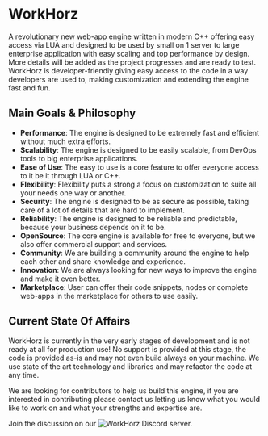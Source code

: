 # WorkHorz
A revolutionary new web-app engine written in modern C++ offering easy access via LUA and designed to be used by
small on 1 server to large enterprise application with easy scaling and top performance by design. More details will
be added as the project progresses and are ready to test. WorkHorz is developer-friendly giving easy access to the
code in a way developers are used to, making customization and extending the engine fast and fun.

## Main Goals & Philosophy
- **Performance**: The engine is designed to be extremely fast and efficient without much extra efforts.
- **Scalability**: The engine is designed to be easily scalable, from DevOps tools to big enterprise applications.
- **Ease of Use**: The easy to use is a core feature to offer everyone access to it be it through LUA or C++.
- **Flexibility**: Flexibility puts a strong a focus on customization to suite all your needs one way or another.
- **Security**: The engine is designed to be as secure as possible, taking care of a lot of details that are hard to
implement.
- **Reliability**: The engine is designed to be reliable and predictable, because your business depends on it to be.
- **OpenSource**: The core engine is available for free to everyone, but we also offer commercial support and
services.
- **Community**: We are building a community around the engine to help each other and share knowledge and experience.
- **Innovation**: We are always looking for new ways to improve the engine and make it even better.
- **Marketplace**: User can offer their code snippets, nodes or complete web-apps in the marketplace for others to
use easily.

## Current State Of Affairs
WorkHorz is currently in the very early stages of development and is not ready at all for production use! No support
is provided at this stage, the code is provided as-is and may not even build always on your machine. We use state of
the art technology and libraries and may refactor the code at any time.

We are looking for contributors to help us build this engine, if you are interested in contributing please contact
us letting us know what you would like to work on and what your strengths and expertise are.

Join the discussion on our ![WorkHorz Discord](https://dcbadge.limes.pink/api/shield/1270119226564411546?theme=clean-inverted) server.
